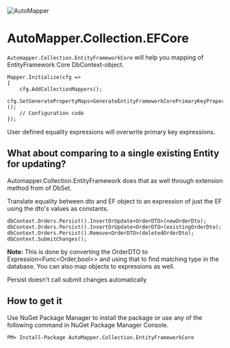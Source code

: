 <img src="https://s3.amazonaws.com/automapper/logo.png" alt="AutoMapper"> 

AutoMapper.Collection.EFCore
================================
`Automapper.Collection.EntityFrameworkCore` will help you mapping of EntityFramework Core DbContext-object.
	
    Mapper.Initialize(cfg =>
    {
        cfg.AddCollectionMappers();
        cfg.SetGeneratePropertyMaps<GenerateEntityFrameworkCorePrimaryKeyPropertyMaps<DB>>();
        // Configuration code
    });

User defined equality expressions will overwrite primary key expressions.

What about comparing to a single existing Entity for updating?
--------------------------------
Automapper.Collection.EntityFramework does that as well through extension method from of DbSet<TEntity>.

Translate equality between dto and EF object to an expression of just the EF using the dto's values as constants.

	dbContext.Orders.Persist().InsertOrUpdate<OrderDTO>(newOrderDto);
	dbContext.Orders.Persist().InsertOrUpdate<OrderDTO>(existingOrderDto);
	dbContext.Orders.Persist().Remove<OrderDTO>(deletedOrderDto);
	dbContext.SubmitChanges();

**Note:** This is done by converting the OrderDTO to Expression<Func<Order,bool>> and using that to find matching type in the database.  You can also map objects to expressions as well.

Persist doesn't call submit changes automatically

How to get it
--------------------------------
Use NuGet Package Manager to install the package or use any of the following command in NuGet Package Manager Console.
	
	PM> Install-Package AutoMapper.Collection.EntityFrameworkCore

